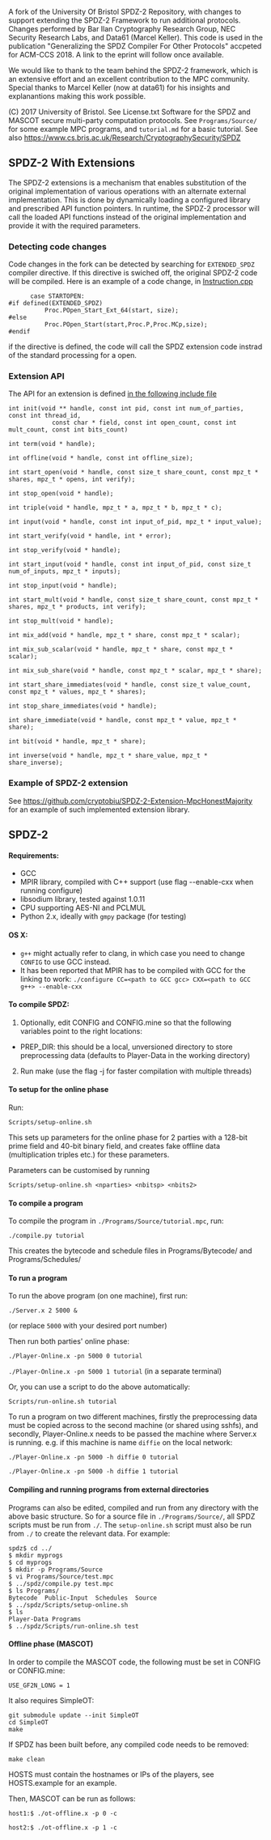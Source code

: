 A fork of the University Of Bristol SPDZ-2 Repository, with changes to support extending the SPDZ-2 Framework to run additional protocols. Changes performed by Bar Ilan Cryptography Research Group, NEC  Security Research Labs, and Data61 (Marcel Keller). This code is used in the publication "Generalizing the SPDZ Compiler For Other Protocols" accpeted for ACM-CCS 2018. A link to the eprint will follow once available.

We would like to thank to the team behind the SPDZ-2 framework, which is an extensive effort and an excellent contribution to the MPC community. Special thanks to Marcel Keller (now at data61) for his insights and explanantions making this work possible.   

(C) 2017 University of Bristol. See License.txt
Software for the SPDZ and MASCOT secure multi-party computation protocols.
See `Programs/Source/` for some example MPC programs, and `tutorial.md` for
a basic tutorial.
See also https://www.cs.bris.ac.uk/Research/CryptographySecurity/SPDZ

## SPDZ-2 With Extensions
The SPDZ-2 extensions is a mechanism that enables substitution of the original implementation of various operations with an alternate external implementation. This is done by dynamically loading a configured library and prescribed API function pointers. 
In runtime, the SPDZ-2 processor will call the loaded API functions instead of the original implementation and provide it with the required parameters.

### Detecting code changes
Code changes in the fork can be detected by searching for ```EXTENDED_SPDZ``` compiler directive. 
If this directive is swiched off, the original SPDZ-2 code will be compiled.
Here is an example of a code change, in [Instruction.cpp](https://github.com/cryptobiu/SPDZ-2/edit/master/Processor/Instruction.cpp)
```
      case STARTOPEN:
#if defined(EXTENDED_SPDZ)
    	  Proc.POpen_Start_Ext_64(start, size);
#else
    	  Proc.POpen_Start(start,Proc.P,Proc.MCp,size);
#endif
```

if the directive is defined, the code will call the SPDZ extension code instrad of the standard processing for a open.
### Extension API

The API for an extension is defined [in the following include file](https://github.com/cryptobiu/SPDZ-2-Extension-MpcHonestMajority/blob/master/spdzext.h)

```
int init(void ** handle, const int pid, const int num_of_parties, const int thread_id,
			const char * field, const int open_count, const int mult_count, const int bits_count)

int term(void * handle);

int offline(void * handle, const int offline_size);

int start_open(void * handle, const size_t share_count, const mpz_t * shares, mpz_t * opens, int verify);

int stop_open(void * handle);

int triple(void * handle, mpz_t * a, mpz_t * b, mpz_t * c);

int input(void * handle, const int input_of_pid, mpz_t * input_value);

int start_verify(void * handle, int * error);

int stop_verify(void * handle);

int start_input(void * handle, const int input_of_pid, const size_t num_of_inputs, mpz_t * inputs);

int stop_input(void * handle);

int start_mult(void * handle, const size_t share_count, const mpz_t * shares, mpz_t * products, int verify);

int stop_mult(void * handle);

int mix_add(void * handle, mpz_t * share, const mpz_t * scalar);

int mix_sub_scalar(void * handle, mpz_t * share, const mpz_t * scalar);

int mix_sub_share(void * handle, const mpz_t * scalar, mpz_t * share);

int start_share_immediates(void * handle, const size_t value_count, const mpz_t * values, mpz_t * shares);

int stop_share_immediates(void * handle);
 
int share_immediate(void * handle, const mpz_t * value, mpz_t * share);

int bit(void * handle, mpz_t * share);

int inverse(void * handle, mpz_t * share_value, mpz_t * share_inverse);

```
### Example of SPDZ-2 extension
See https://github.com/cryptobiu/SPDZ-2-Extension-MpcHonestMajority for an example of such implemented extension library.

## SPDZ-2 

#### Requirements:
 - GCC
 - MPIR library, compiled with C++ support (use flag --enable-cxx when running configure)
 - libsodium library, tested against 1.0.11
 - CPU supporting AES-NI and PCLMUL
 - Python 2.x, ideally with `gmpy` package (for testing)

#### OS X:
 - `g++` might actually refer to clang, in which case you need to change `CONFIG` to use GCC instead.
 - It has been reported that MPIR has to be compiled with GCC for the linking to work:
   ```./configure CC=<path to GCC gcc> CXX=<path to GCC g++> --enable-cxx```

#### To compile SPDZ:

1) Optionally, edit CONFIG and CONFIG.mine so that the following variables point to the right locations:
 - PREP_DIR: this should be a local, unversioned directory to store preprocessing data (defaults to Player-Data in the working directory)

2) Run make (use the flag -j for faster compilation with multiple threads)


#### To setup for the online phase

Run:

`Scripts/setup-online.sh`

This sets up parameters for the online phase for 2 parties with a 128-bit prime field and 40-bit binary field, and creates fake offline data (multiplication triples etc.) for these parameters.

Parameters can be customised by running

`Scripts/setup-online.sh <nparties> <nbitsp> <nbits2>`


#### To compile a program

To compile the program in `./Programs/Source/tutorial.mpc`, run:

`./compile.py tutorial`

This creates the bytecode and schedule files in Programs/Bytecode/ and Programs/Schedules/

#### To run a program

To run the above program (on one machine), first run:

`./Server.x 2 5000 &`

(or replace `5000` with your desired port number)

Then run both parties' online phase:

`./Player-Online.x -pn 5000 0 tutorial`

`./Player-Online.x -pn 5000 1 tutorial` (in a separate terminal)

Or, you can use a script to do the above automatically:

`Scripts/run-online.sh tutorial`

To run a program on two different machines, firstly the preprocessing data must be
copied across to the second machine (or shared using sshfs), and secondly, Player-Online.x
needs to be passed the machine where Server.x is running.
e.g. if this machine is name `diffie` on the local network:

`./Player-Online.x -pn 5000 -h diffie 0 tutorial`

`./Player-Online.x -pn 5000 -h diffie 1 tutorial`

#### Compiling and running programs from external directories

Programs can also be edited, compiled and run from any directory with the above basic structure. So for a source file in `./Programs/Source/`, all SPDZ scripts must be run from `./`. The `setup-online.sh` script must also be run from `./` to create the relevant data. For example:

```
spdz$ cd ../
$ mkdir myprogs
$ cd myprogs
$ mkdir -p Programs/Source
$ vi Programs/Source/test.mpc
$ ../spdz/compile.py test.mpc
$ ls Programs/
Bytecode  Public-Input  Schedules  Source
$ ../spdz/Scripts/setup-online.sh
$ ls
Player-Data Programs
$ ../spdz/Scripts/run-online.sh test
```

#### Offline phase (MASCOT)

In order to compile the MASCOT code, the following must be set in CONFIG or CONFIG.mine:

`USE_GF2N_LONG = 1`

It also requires SimpleOT:
```
git submodule update --init SimpleOT
cd SimpleOT
make
```

If SPDZ has been built before, any compiled code needs to be removed:

`make clean`

HOSTS must contain the hostnames or IPs of the players, see HOSTS.example for an example.

Then, MASCOT can be run as follows:

`host1:$ ./ot-offline.x -p 0 -c`

`host2:$ ./ot-offline.x -p 1 -c`
